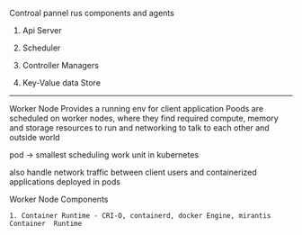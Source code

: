 Controal pannel rus components and agents

1. Api Server

    
2. Scheduler

3. Controller Managers

4. Key-Value data Store
    

----

Worker Node 
    Provides a running env for client application
Poods are scheduled on worker nodes, where they find required compute, memory and storage resources to run and networking to talk to each other and outside world


pod -> smallest scheduling work unit in kubernetes

also handle network traffic between client users and containerized applications deployed in pods


Worker Node Components

    1. Container Runtime - CRI-O, containerd, docker Engine, mirantis Container  Runtime   


